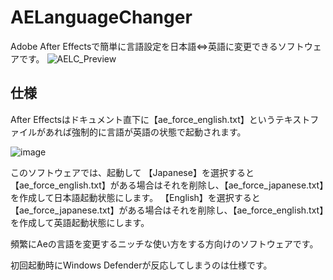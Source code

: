 # AELanguageChanger
Adobe After Effectsで簡単に言語設定を日本語⇔英語に変更できるソフトウェアです。
![AELC_Preview](https://github.com/user-attachments/assets/7f7caa56-4e21-43e0-a94d-c58cfc2b350d)

## 仕様

After Effectsはドキュメント直下に【ae_force_english.txt】というテキストファイルがあれば強制的に言語が英語の状態で起動されます。

![image](https://github.com/user-attachments/assets/dc4bbbfc-207d-4a1a-a5ca-74a1505b1158)

このソフトウェアでは、起動して
【Japanese】を選択すると【ae_force_english.txt】がある場合はそれを削除し、【ae_force_japanese.txt】を作成して日本語起動状態にします。
【English】を選択すると【ae_force_japanese.txt】がある場合はそれを削除し、【ae_force_english.txt】を作成して英語起動状態にします。

頻繁にAeの言語を変更するニッチな使い方をする方向けのソフトウェアです。

初回起動時にWindows Defenderが反応してしまうのは仕様です。
